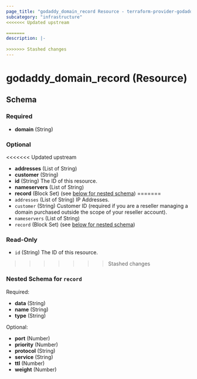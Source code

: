 ```yaml
---
page_title: "godaddy_domain_record Resource - terraform-provider-godaddy"
subcategory: "infrastructure"
<<<<<<< Updated upstream

=======
description: |-
  
>>>>>>> Stashed changes
---
```


# godaddy_domain_record (Resource)

## Schema

### Required

- **domain** (String)

### Optional

<<<<<<< Updated upstream
- **addresses** (List of String)
- **customer** (String)
- **id** (String) The ID of this resource.
- **nameservers** (List of String)
- **record** (Block Set) (see [below for nested schema](#nestedblock--record))
=======
- `addresses` (List of String) IP Addresses.
- `customer` (String) Customer ID (required if you are a reseller managing a domain purchased outside the scope of your reseller account).
- `nameservers` (List of String)
- `record` (Block Set) (see [below for nested schema](#nestedblock--record))

### Read-Only

- `id` (String) The ID of this resource.
>>>>>>> Stashed changes

<a id="nestedblock--record"></a>
### Nested Schema for `record`

Required:

- **data** (String)
- **name** (String)
- **type** (String)

Optional:

- **port** (Number)
- **priority** (Number)
- **protocol** (String)
- **service** (String)
- **ttl** (Number)
- **weight** (Number)
